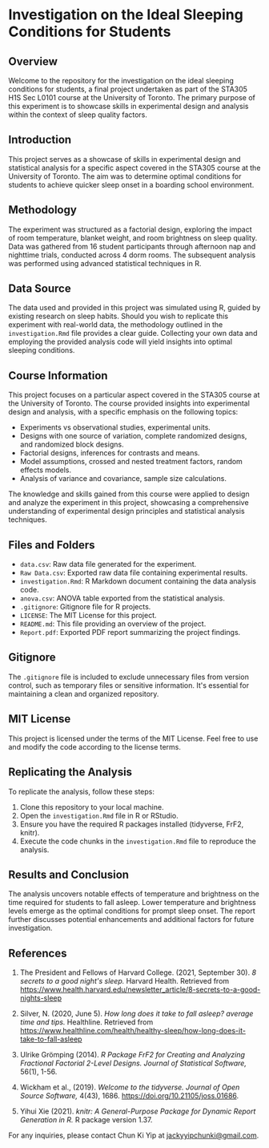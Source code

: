 # Investigation on the Ideal Sleeping Conditions for Students

## Overview

Welcome to the repository for the investigation on the ideal sleeping conditions for students, a final project undertaken as part of the STA305 H1S Sec L0101 course at the University of Toronto. The primary purpose of this experiment is to showcase skills in experimental design and analysis within the context of sleep quality factors.

## Introduction

This project serves as a showcase of skills in experimental design and statistical analysis for a specific aspect covered in the STA305 course at the University of Toronto. The aim was to determine optimal conditions for students to achieve quicker sleep onset in a boarding school environment.

## Methodology

The experiment was structured as a factorial design, exploring the impact of room temperature, blanket weight, and room brightness on sleep quality. Data was gathered from 16 student participants through afternoon nap and nighttime trials, conducted across 4 dorm rooms. The subsequent analysis was performed using advanced statistical techniques in R.

## Data Source

The data used and provided in this project was simulated using R, guided by existing research on sleep habits. Should you wish to replicate this experiment with real-world data, the methodology outlined in the `investigation.Rmd` file provides a clear guide. Collecting your own data and employing the provided analysis code will yield insights into optimal sleeping conditions.

## Course Information

This project focuses on a particular aspect covered in the STA305 course at the University of Toronto. The course provided insights into experimental design and analysis, with a specific emphasis on the following topics:

- Experiments vs observational studies, experimental units.
- Designs with one source of variation, complete randomized designs, and randomized block designs.
- Factorial designs, inferences for contrasts and means.
- Model assumptions, crossed and nested treatment factors, random effects models.
- Analysis of variance and covariance, sample size calculations.

The knowledge and skills gained from this course were applied to design and analyze the experiment in this project, showcasing a comprehensive understanding of experimental design principles and statistical analysis techniques.

## Files and Folders

- `data.csv`: Raw data file generated for the experiment.
- `Raw Data.csv`: Exported raw data file containing experimental results.
- `investigation.Rmd`: R Markdown document containing the data analysis code.
- `anova.csv`: ANOVA table exported from the statistical analysis.
- `.gitignore`: Gitignore file for R projects.
- `LICENSE`: The MIT License for this project.
- `README.md`: This file providing an overview of the project.
- `Report.pdf`: Exported PDF report summarizing the project findings.

## Gitignore

The `.gitignore` file is included to exclude unnecessary files from version control, such as temporary files or sensitive information. It's essential for maintaining a clean and organized repository.

## MIT License

This project is licensed under the terms of the MIT License. Feel free to use and modify the code according to the license terms.

## Replicating the Analysis

To replicate the analysis, follow these steps:

1. Clone this repository to your local machine.
2. Open the `investigation.Rmd` file in R or RStudio.
3. Ensure you have the required R packages installed (tidyverse, FrF2, knitr).
4. Execute the code chunks in the `investigation.Rmd` file to reproduce the analysis.

## Results and Conclusion

The analysis uncovers notable effects of temperature and brightness on the time required for students to fall asleep. Lower temperature and brightness levels emerge as the optimal conditions for prompt sleep onset. The report further discusses potential enhancements and additional factors for future investigation.

## References

1. The President and Fellows of Harvard College. (2021, September 30). *8 secrets to a good night's sleep.* Harvard Health. Retrieved from https://www.health.harvard.edu/newsletter_article/8-secrets-to-a-good-nights-sleep 

2. Silver, N. (2020, June 5). *How long does it take to fall asleep? average time and tips.* Healthline. Retrieved from https://www.healthline.com/health/healthy-sleep/how-long-does-it-take-to-fall-asleep

3. Ulrike Grömping (2014). *R Package FrF2 for Creating and Analyzing Fractional Factorial 2-Level Designs. Journal of Statistical Software,* 56(1), 1-56.

4. Wickham et al., (2019). *Welcome to the tidyverse. Journal of Open Source Software,* 4(43), 1686. https://doi.org/10.21105/joss.01686.

5. Yihui Xie (2021). *knitr: A General-Purpose Package for Dynamic Report Generation in R.* R package version 1.37.

For any inquiries, please contact Chun Ki Yip at [jackyyipchunki@gmail.com](mailto:jackyyipchunki@gmail.com).
